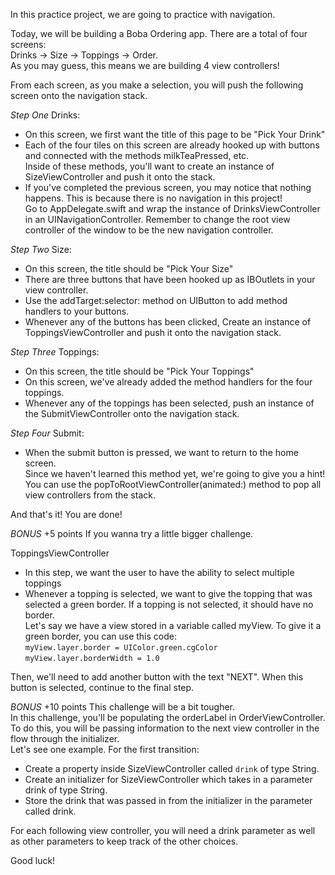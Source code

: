 In this practice project, we are going to practice with navigation.

Today, we will be building a Boba Ordering app. There are a total of four screens:  
Drinks -> Size -> Toppings -> Order.  
As you may guess, this means we are building 4 view controllers!  
  
From each screen, as you make a selection, you will push the following screen onto the navigation stack.  

*Step One*  Drinks:  
- On this screen, we first want the title of this page to be "Pick Your Drink"  
- Each of the four tiles on this screen are already hooked up with buttons and connected with the methods milkTeaPressed, etc.  
Inside of these methods, you'll want to create an instance of SizeViewController and push it onto the stack.  
- If you've completed the previous screen, you may notice that nothing happens. This is because there is no navigation in this project!  
Go to AppDelegate.swift and wrap the instance of DrinksViewController in an UINavigationController. Remember to change the root view controller of the window to be the new navigation controller.  

*Step Two*  Size:  
- On this screen, the title should be "Pick Your Size"  
- There are three buttons that have been hooked up as IBOutlets in your view controller.  
- Use the addTarget:selector: method on UIButton to add method handlers to your buttons.  
- Whenever any of the buttons has been clicked, Create an instance of ToppingsViewController and push it onto the navigation stack.  

*Step Three* Toppings:  
- On this screen, the title should be "Pick Your Toppings"  
- On this screen, we've already added the method handlers for the four toppings.  
- Whenever any of the toppings has been selected, push an instance of the SubmitViewController onto the navigation stack.

*Step Four* Submit:  
- When the submit button is pressed, we want to return to the home screen.  
Since we haven't learned this method yet, we're going to give you a hint!  
You can use the popToRootViewController(animated:) method to pop all view controllers from the stack.  

And that's it! You are done!  

*BONUS* +5 points
If you wanna try a little bigger challenge.

ToppingsViewController  
- In this step, we want the user to have the ability to select multiple toppings  
- Whenever a topping is selected, we want to give the topping that was selected a green border. If a topping is not selected, it should have no border.  
Let's say we have a view stored in a variable called myView. To give it a green border, you can use this code:  
`myView.layer.border = UIColor.green.cgColor`  
`myView.layer.borderWidth = 1.0`  

Then, we'll need to add another button with the text "NEXT". When this button is selected, continue to the final step.

*BONUS* +10 points
This challenge will be a bit tougher.  
In this challenge, you'll be populating the orderLabel in OrderViewController. To do this, you will be passing information to the next view controller in the flow through the initializer.  
Let's see one example. For the first transition:  
- Create a property inside SizeViewController called `drink` of type String.  
- Create an initializer for SizeViewController which takes in a parameter drink of type String.
- Store the drink that was passed in from the initializer in the parameter called drink.

For each following view controller, you will need a drink parameter as well as other parameters to keep track of the other choices.

Good luck!
